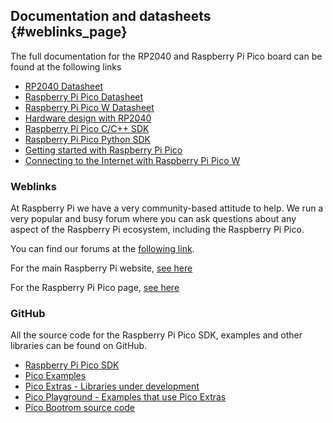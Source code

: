 ## Documentation and datasheets {#weblinks_page}

The full documentation for the RP2040 and Raspberry Pi Pico board can be found at the following links

 - [RP2040 Datasheet](https://rptl.io/rp2040-datasheet)
 - [Raspberry Pi Pico Datasheet](https://rptl.io/pico-datasheet)
 - [Raspberry Pi Pico W Datasheet](https://rptl.io/picow-datasheet)
 - [Hardware design with RP2040](https://rptl.io/rp2040-design)
 - [Raspberry Pi Pico C/C++ SDK](https://rptl.io/pico-c-sdk)
 - [Raspberry Pi Pico Python SDK](https://rptl.io/pico-micropython)
 - [Getting started with Raspberry Pi Pico](https://rptl.io/pico-get-started)
 - [Connecting to the Internet with Raspberry Pi Pico W](https://rptl.io/picow-connect)

### Weblinks

At Raspberry Pi we have a very community-based attitude to help. We run a very popular and busy forum where you can ask questions about any aspect of the Raspberry Pi ecosystem, including the Raspberry Pi Pico.

You can find our forums at the [following link](https://forums.raspberrypi.com/).

For the main Raspberry Pi website, [see here](https://www.raspberrypi.com)

For the Raspberry Pi Pico page, [see here](https://rptl.io/rp2040-get-started)

### GitHub

All the source code for the Raspberry Pi Pico SDK, examples and other libraries can be found on GitHub.

 - [Raspberry Pi Pico SDK](https://github.com/raspberrypi/pico-sdk)
 - [Pico Examples](https://github.com/raspberrypi/pico-examples)
 - [Pico Extras - Libraries under development](https://github.com/raspberrypi/pico-extras)
 - [Pico Playground - Examples that use Pico Extras](https://github.com/raspberrypi/pico-playground)
 - [Pico Bootrom source code](https://github.com/raspberrypi/pico-bootrom)

